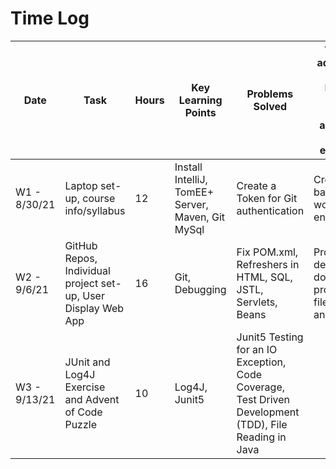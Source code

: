 # Time Log

| Date | Task | Hours | Key Learning Points | Problems Solved | ToDo in addition to course lecture, videos, notes, activities, and exercises
|------|------|-------|------|------|------|
|W1 - 8/30/21|Laptop set-up, course info/syllabus|12|Install IntelliJ, TomEE+ Server, Maven, Git MySql | Create a Token for Git authentication| Create back-up work environment
|W2 - 9/6/21|GitHub Repos, Individual project set-up, User Display Web App|16|Git, Debugging|Fix POM.xml, Refreshers in HTML, SQL, JSTL, Servlets, Beans | Project design docs, property files, jsps, and classes
|W3 - 9/13/21|JUnit and Log4J Exercise and Advent of Code Puzzle|10|Log4J, Junit5|Junit5 Testing for an IO Exception, Code Coverage, Test Driven Development (TDD), File Reading in Java |